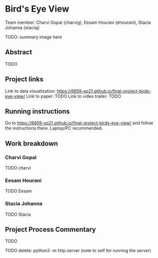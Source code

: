 # Bird's Eye View

Team member: Charvi Gopal (charvig), Eesam Hourani (ehourani), Stacia Johanna (staciaj)

TODO: summary image here

## Abstract
TODO

## Project links
Link to data visualization: https://6859-sp21.github.io/final-project-birds-eye-view/
Link to paper: TODO
Link to video trailer: TODO

## Running instructions
Go to https://6859-sp21.github.io/final-project-birds-eye-view/ and follow the instructions there. Laptop/PC recommended.

## Work breakdown
### Charvi Gopal
TODO charvi

### Eesam Hourani
TODO Eesam

### Stacia Johanna
TODO Stacia

## Project Process Commentary
TODO

TODO delete: python3 -m http.server (note to self for running the server)
